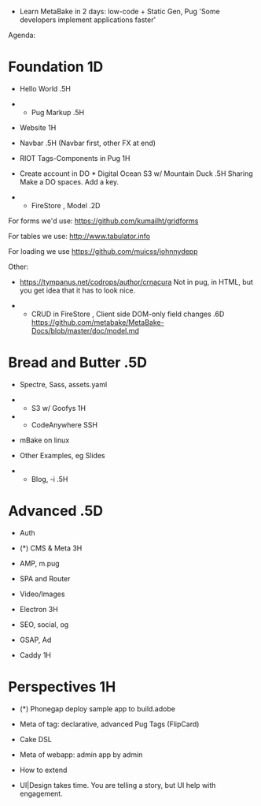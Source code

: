 
- Learn MetaBake in 2 days: low-code + Static Gen, Pug 
 'Some developers implement applications faster'

Agenda:

Foundation 1D
==========
- Hello World .5H

- * Pug Markup .5H

- Website 1H

- Navbar .5H (Navbar first, other FX at end)

- RIOT Tags-Components in Pug 1H

- Create account in DO * Digital Ocean S3 w/ Mountain Duck .5H Sharing
Make a DO spaces. Add a key.

- *  FireStore ,  Model .2D

For forms we'd use:
https://github.com/kumailht/gridforms

For tables we use:
http://www.tabulator.info

For loading we use
https://github.com/muicss/johnnydepp

Other:
- https://tympanus.net/codrops/author/crnacura
Not in pug, in HTML, but you get idea that it has to look nice.

- * CRUD in  FireStore , Client side DOM-only field changes .6D
https://github.com/metabake/MetaBake-Docs/blob/master/doc/model.md 


Bread and Butter .5D
==================

- Spectre, Sass, assets.yaml

- * S3 w/ Goofys  1H

- * CodeAnywhere SSH

- mBake on linux

- Other Examples, eg Slides

- * Blog, -i .5H

Advanced .5D
========

- Auth

- (*) CMS & Meta 3H

- AMP, m.pug 

- SPA and Router

- Video/Images

- Electron 3H

- SEO, social, og

- GSAP, Ad

- Caddy 1H

Perspectives 1H
============
- (*) Phonegap deploy sample app to build.adobe

- Meta of tag: declarative, advanced Pug Tags (FlipCard) 

- Cake DSL

- Meta of webapp: admin app by admin

- How to extend

- UI|Design takes time. You are telling a story, but UI help with engagement. 

